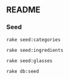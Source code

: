 ## README

### Seed
`rake seed:categories`

`rake seed:ingredients`

`rake seed:glasses`

`rake db:seed`